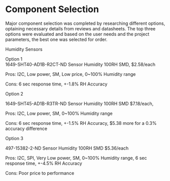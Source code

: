 # Component Selection
Major component selection was completed by researching different options, optaining necessary details from reviews and datasheets.  The top three options were evaluated and based on the user needs and the project parameters, the best one was selected for order.

Humidity Sensors

Option 1                
1649-SHT40-AD1B-R2CT-ND
Sensor Humidity 100RH SMD,
$2.58/each

Pros:  I2C, Low power, SM, Low price, 0~100% Humidity range

Cons:  6 sec response time, +-1.8% RH Accuracy

Option 2

1649-SHT45-AD1B-R3TR-ND
Sensor Humidity 100RH SMD
$7.18/each,

Pros: I2C, Low power, SM, 0~100% Humidity range

Cons: 6 sec response time, +-1.5% RH Accuracy, $5.38 more for a 0.3% accuracy difference


Option 3

497-15382-2-ND
Sensor Humidity 100RH SMD
$5.36/each
  
Pros: I2C, SPI, Very Low power, SM, 0~100% Humidity range, 6 sec response time, +-4.5% RH Accuracy

Cons:  Poor price to performance







  





